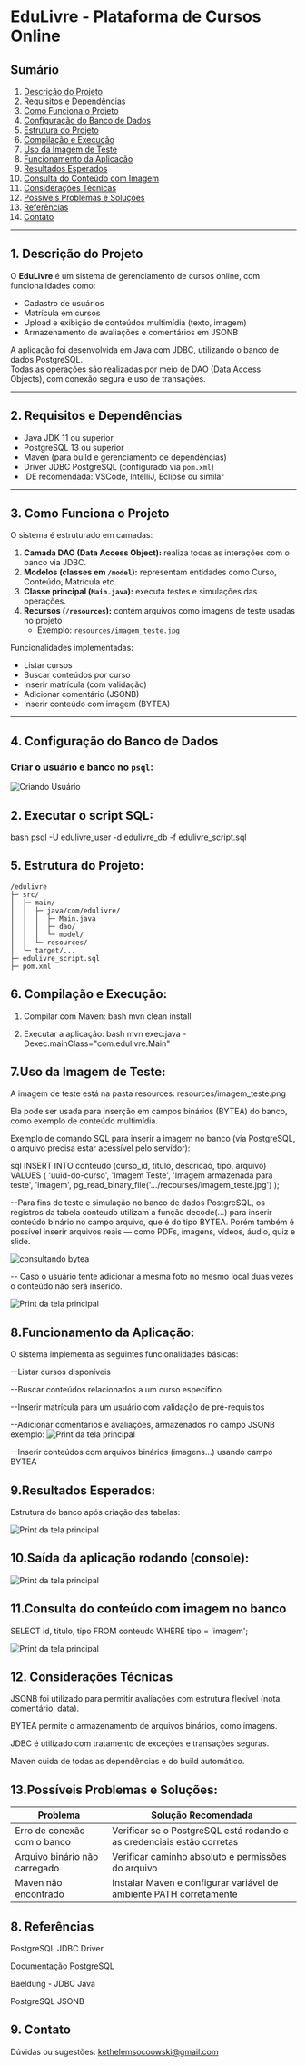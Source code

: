 # EduLivre - Plataforma de Cursos Online

## Sumário

1. [Descrição do Projeto](#1-descrição-do-projeto)  
2. [Requisitos e Dependências](#2-requisitos-e-dependências)  
3. [Como Funciona o Projeto](#3-como-funciona-o-projeto)  
4. [Configuração do Banco de Dados](#4-configuração-do-banco-de-dados)  
5. [Estrutura do Projeto](#5-estrutura-do-projeto)  
6. [Compilação e Execução](#6-compilação-e-execução)  
7. [Uso da Imagem de Teste](#7-uso-da-imagem-de-teste)  
8. [Funcionamento da Aplicação](#8-funcionamento-da-aplicação)  
9. [Resultados Esperados](#9-resultados-esperados)  
10. [Consulta do Conteúdo com Imagem](#10-consulta-do-conteúdo-com-imagem)  
11. [Considerações Técnicas](#11-considerações-técnicas)  
12. [Possíveis Problemas e Soluções](#12-possíveis-problemas-e-soluções)  
13. [Referências](#13-referências)  
14. [Contato](#14-contato)  

---

## 1. Descrição do Projeto

O **EduLivre** é um sistema de gerenciamento de cursos online, com funcionalidades como:

- Cadastro de usuários  
- Matrícula em cursos  
- Upload e exibição de conteúdos multimídia (texto, imagem)  
- Armazenamento de avaliações e comentários em JSONB  

A aplicação foi desenvolvida em Java com JDBC, utilizando o banco de dados PostgreSQL.  
Todas as operações são realizadas por meio de DAO (Data Access Objects), com conexão segura e uso de transações.

---

## 2. Requisitos e Dependências

- Java JDK 11 ou superior  
- PostgreSQL 13 ou superior  
- Maven (para build e gerenciamento de dependências)  
- Driver JDBC PostgreSQL (configurado via `pom.xml`)  
- IDE recomendada: VSCode, IntelliJ, Eclipse ou similar  

---

## 3. Como Funciona o Projeto

O sistema é estruturado em camadas:

1. **Camada DAO (Data Access Object):** realiza todas as interações com o banco via JDBC.  
2. **Modelos (classes em `/model`):** representam entidades como Curso, Conteúdo, Matrícula etc.  
3. **Classe principal (`Main.java`):** executa testes e simulações das operações.  
4. **Recursos (`/resources`):** contém arquivos como imagens de teste usadas no projeto  
   - Exemplo: `resources/imagem_teste.jpg`  

Funcionalidades implementadas:

- Listar cursos  
- Buscar conteúdos por curso  
- Inserir matrícula (com validação)  
- Adicionar comentário (JSONB)  
- Inserir conteúdo com imagem (BYTEA)  

---

## 4. Configuração do Banco de Dados

### Criar o usuário e banco no `psql`:

![Criando Usuário](prints/Capturar5.PNG)


## 2. Executar o script SQL:

bash
psql -U edulivre_user -d edulivre_db -f edulivre_script.sql

## 5. Estrutura do Projeto:

```
/edulivre
├─ src/
│  ├─ main/
│  │  ├─ java/com/edulivre/
│  │  │  ├─ Main.java
│  │  │  ├─ dao/
│  │  │  └─ model/
│  │  └─ resources/
│  └─ target/...
├─ edulivre_script.sql
├─ pom.xml
```


## 6. Compilação e Execução:

   1. Compilar com Maven:
bash
    mvn clean install

2. Executar a aplicação:
   bash
   mvn exec:java -Dexec.mainClass="com.edulivre.Main"

## 7.Uso da Imagem de Teste:

A imagem de teste está na pasta resources:
resources/imagem_teste.png

Ela pode ser usada para inserção em campos binários (BYTEA) do banco, como exemplo de conteúdo multimídia.

Exemplo de comando SQL para inserir a imagem no banco (via PostgreSQL, o arquivo precisa estar acessível pelo servidor):

sql
 INSERT INTO conteudo (curso_id, titulo, descricao, tipo, arquivo)
VALUES (
  'uuid-do-curso',
  'Imagem Teste',
  'Imagem armazenada para teste',
  'imagem',
  pg_read_binary_file('.../recourses/imagem_teste.jpg')
);

--Para fins de teste e simulação no banco de dados PostgreSQL, os registros da tabela conteudo utilizam a função decode(...) para inserir conteúdo binário no campo arquivo, que é do tipo BYTEA. Porém também é possível inserir arquivos reais — como PDFs, imagens, vídeos, áudio, quiz e slide.

![consultando bytea](prints/Capturar2.PNG)

-- Caso o usuário tente adicionar a mesma foto no mesmo local duas vezes o conteúdo não será inserido. 

![Print da tela principal](prints/Capturar1.PNG)



## 8.Funcionamento da Aplicação:

O sistema implementa as seguintes funcionalidades básicas:

--Listar cursos disponíveis

--Buscar conteúdos relacionados a um curso específico

--Inserir matrícula para um usuário com validação de pré-requisitos

--Adicionar comentários e avaliações, armazenados no campo JSONB
exemplo:
![Print da tela principal](prints/Capturar6.PNG)

--Inserir conteúdos com arquivos binários (imagens...) usando campo BYTEA

## 9.Resultados Esperados:

Estrutura do banco após criação das tabelas:

![Print da tela principal](prints/Capturar4.PNG)


## 10.Saída da aplicação rodando (console):


![Print da tela principal](prints/Capturar.PNG)

## 11.Consulta do conteúdo com imagem no banco
SELECT id, titulo, tipo FROM conteudo WHERE tipo = 'imagem';

![Print da tela principal](prints/Capturar3.PNG)

## 12. Considerações Técnicas
JSONB foi utilizado para permitir avaliações com estrutura flexível (nota, comentário, data).

BYTEA permite o armazenamento de arquivos binários, como imagens.

JDBC é utilizado com tratamento de exceções e transações seguras.

Maven cuida de todas as dependências e do build automático.

## 13.Possíveis Problemas e Soluções:

| Problema                      | Solução Recomendada                                                    |
| ----------------------------- | ---------------------------------------------------------------------- |
| Erro de conexão com o banco   | Verificar se o PostgreSQL está rodando e as credenciais estão corretas |
| Arquivo binário não carregado | Verificar caminho absoluto e permissões do arquivo                     |
| Maven não encontrado          | Instalar Maven e configurar variável de ambiente PATH corretamente     |


## 8. Referências
PostgreSQL JDBC Driver

Documentação PostgreSQL

Baeldung - JDBC Java

PostgreSQL JSONB

## 9. Contato
Dúvidas ou sugestões: kethelemsocoowski@gmail.com
